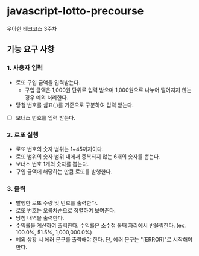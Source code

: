 # javascript-lotto-precourse

우아한 테크코스 3주차

## 기능 요구 사항

### 1. 사용자 입력

- 로또 구입 금액을 입력받는다.
  - 구입 금액은 1,000원 단위로 입력 받으며 1,000원으로 나누어 떨어지지 않는 경우 예외 처리한다.
- 당첨 번호를 쉼표(,)를 기준으로 구분하여 입력 받는다.
- [ ] 보너스 번호를 입력 받는다.

### 2. 로또 실행

- 로또 번호의 숫자 범위는 1~45까지이다.
- 로또 범위의 숫자 범위 내에서 중복되지 않는 6개의 숫자를 뽑는다.
- 보너스 번호 1개의 숫자를 뽑는다.
- 구입 금액에 해당하는 만큼 로또를 발행한다.

### 3. 출력

- 발행한 로또 수량 및 번호를 출력한다.
- 로또 번호는 오름차순으로 정렬하여 보여준다.
- 당첨 내역을 출력한다.
- 수익률을 계산하여 출력한다. 수익률은 소수점 둘째 자리에서 반올림한다. (ex. 100.0%, 51.5%, 1,000,000.0%)
- 예외 상황 시 에러 문구를 출력해야 한다. 단, 에러 문구는 "[ERROR]"로 시작해야 한다.
